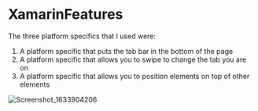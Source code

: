 # XamarinFeatures

The three platform specifics that I used were: 
1. A platform specific that puts the tab bar in the bottom of the page 
2. A platform specific that allows you to swipe to change the tab you are on
3. A platform specific that allows you to position elements on top of other elements

![Screenshot_1633904206](https://user-images.githubusercontent.com/52897285/136714814-ab4ab92c-ff87-4a6d-bc31-1a30c237c92e.png)

